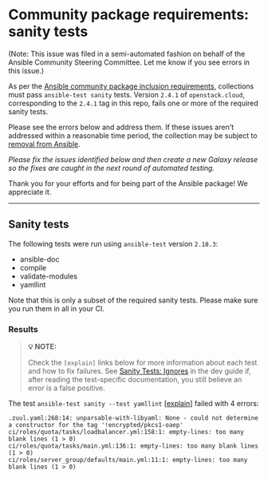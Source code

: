 # Community package requirements: sanity tests

(Note: This issue was filed in a semi-automated fashion on behalf of the Ansible Community Steering Committee. Let me know if you see errors in this issue.)

As per the [Ansible community package inclusion requirements][ci-testing], collections must pass `ansible-test sanity` tests. Version `2.4.1` of `openstack.cloud`, corresponding to the `2.4.1` tag in this repo, fails one or more of the required sanity tests.


Please see the errors below and address them. If these issues aren't addressed within a reasonable time period, the collection may be subject to [removal from Ansible][removal].

*Please fix the issues identified below and then create a new Galaxy release so the fixes are caught in the next round of automated testing.*

Thank you for your efforts and for being part of the Ansible package! We appreciate it.

---

## Sanity tests

The following tests were run using `ansible-test` version `2.18.3`:

- ansible-doc
- compile
- validate-modules
- yamllint

Note that this is only a subset of the required sanity tests. Please make sure you run them in all in your CI.

### Results

> **💡 NOTE:**
>
> Check the `[explain]` links below for more information about each test and how to fix failures.
> See [Sanity Tests: Ignores](https://docs.ansible.com/ansible/latest/dev_guide/testing/sanity/ignores.html) in the dev guide if, after reading the test-specific documentation, you still believe an error is a false positive.

The test `ansible-test sanity --test yamllint` [[explain](https://docs.ansible.com/ansible-core/2.18/dev_guide/testing/sanity/yamllint.html)] failed with 4 errors:

``` text
.zuul.yaml:268:14: unparsable-with-libyaml: None - could not determine a constructor for the tag '!encrypted/pkcs1-oaep'
ci/roles/quota/tasks/loadbalancer.yml:158:1: empty-lines: too many blank lines (1 > 0)
ci/roles/quota/tasks/main.yml:136:1: empty-lines: too many blank lines (1 > 0)
ci/roles/server_group/defaults/main.yml:11:1: empty-lines: too many blank lines (1 > 0)
```




[ci-testing]: https://docs.ansible.com/ansible/latest/community/collection_contributors/collection_requirements.html#ci-testing
[repo-mgmt]: https://docs.ansible.com/ansible/latest/community/collection_contributors/collection_requirements.html#repository-management
[removal]: https://github.com/ansible-collections/overview/blob/main/removal_from_ansible.rst
